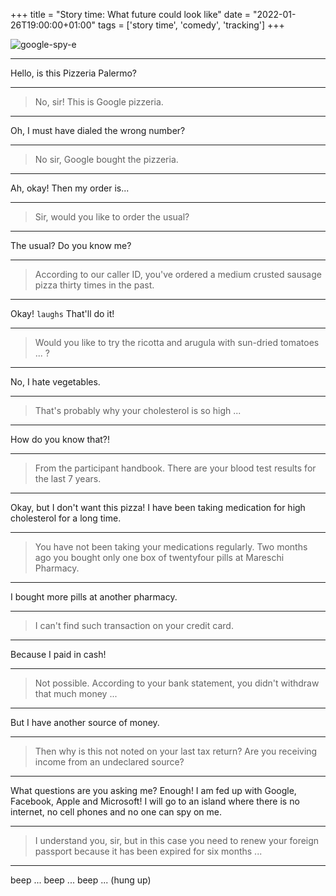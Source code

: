 +++
title = "Story time: What future could look like"
date = "2022-01-26T19:00:00+01:00"
tags  = ['story time', 'comedy', 'tracking']
+++

![google-spy-e](/google-spy.png)

---
Hello, is this Pizzeria Palermo?

---
> No, sir! This is Google pizzeria.
---
Oh, I must have dialed the wrong number?

---
> No sir, Google bought the pizzeria.
---
Ah, okay! Then my order is...

---
> Sir, would you like to order the usual?
---
The usual? Do you know me?

---
> According to our caller ID, you've ordered a medium crusted sausage pizza thirty times in the past.
---
Okay! `laughs` That'll do it!

---
> Would you like to try the ricotta and arugula with sun-dried tomatoes ... ?
---
No, I hate vegetables.

---
> That's probably why your cholesterol is so high ...
---
How do you know that?!

---
> From the participant handbook. There are your blood test results for the last 7 years.
---
Okay, but I don't want this pizza! I have been taking medication for high cholesterol for a long time.

---
> You have not been taking your medications regularly. Two months ago you bought only one box of twentyfour pills at Mareschi Pharmacy.
---
I bought more pills at another pharmacy.

---
> I can't find such transaction on your credit card.
---
Because I paid in cash!

---
> Not possible. According to your bank statement, you didn't withdraw that much money ...
---
But I have another source of money.

---
> Then why is this not noted on your last tax return? Are you receiving income from an undeclared source?
---
What questions are you asking me? Enough! I am fed up with Google, Facebook, Apple and Microsoft! I will go to an island where there is no internet, no cell phones and no one can spy on me.

---
> I understand you, sir, but in this case you need to renew your foreign passport because it has been expired for six months ...
---
beep ... beep ... beep ... (hung up)
